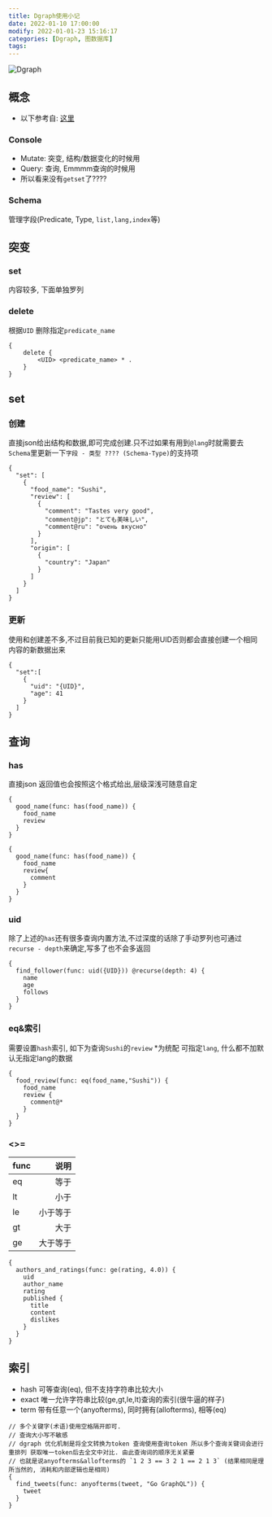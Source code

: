 ```yaml
---
title: Dgraph使用小记
date: 2022-01-10 17:00:00
modify: 2022-01-01-23 15:16:17
categories: [Dgraph, 图数据库]
tags:
---
```


![Dgraph](https://dgraph.io/docs//images/dgraph.svg "Dgraph")


## 概念
* 以下参考自: [这里](https://zhuanlan.zhihu.com/p/157636277)
### Console
- Mutate: 突变, 结构/数据变化的时候用
- Query: 查询, Emmmm查询的时候用
- 所以看来没有`getset`了????
### Schema
管理字段(Predicate, Type, `list,lang,index`等)

## 突变
### set
内容较多, 下面单独罗列
### delete
根据`UID` 删除指定`predicate_name` 
```
{
    delete {
        <UID> <predicate_name> * .
    }
}
```
## set
### 创建
直接json给出结构和数据,即可完成创建.只不过如果有用到`@lang`时就需要去`Schema`里更新一下`字段 - 类型 ???? (Schema-Type)`的支持项
```
{
  "set": [
    {
      "food_name": "Sushi",
      "review": [
        {
          "comment": "Tastes very good",
          "comment@jp": "とても美味しい",
          "comment@ru": "очень вкусно"
        }
      ],
      "origin": [
        {
          "country": "Japan"
        }
      ]
    }
  ]
}
```
### 更新
使用和创建差不多,不过目前我已知的更新只能用UID否则都会直接创建一个相同内容的新数据出来
```
{
  "set":[
    {
      "uid": "{UID}",
      "age": 41
    }
  ]
}
```
## 查询
### has 
直接json 返回值也会按照这个格式给出,层级深浅可随意自定
```
{
  good_name(func: has(food_name)) {
    food_name
    review
  }
}
```
```
{
  good_name(func: has(food_name)) {
    food_name
    review{
      comment
    }
  }
}
```
### uid
除了上述的`has`还有很多查询内置方法,不过深度的话除了手动罗列也可通过`recurse - depth`来确定,写多了也不会多返回
```
{
  find_follower(func: uid({UID})) @recurse(depth: 4) {
    name
    age
    follows
  }
}
```
### eq&索引
需要设置`hash`索引, 如下为查询`Sushi`的`review`
*为统配 可指定`lang`, 什么都不加默认无指定lang的数据
```
{
  food_review(func: eq(food_name,"Sushi")) {
    food_name
    review {
      comment@*
    }
  }
}
```
### <>=
func|说明
:--|--:
eq|等于
lt|小于
le|小于等于
gt|大于
ge|大于等于
```
{
  authors_and_ratings(func: ge(rating, 4.0)) {
    uid
    author_name
    rating
    published {
      title
      content
      dislikes
    }
  }
}
```

## 索引
- hash 可等查询(eq), 但不支持字符串比较大小
- exact 唯一允许字符串比较(ge,gt,le,lt)查询的索引(很牛逼的样子)
- term 带有任意一个(anyofterms), 同时拥有(allofterms), 相等(eq)
```
// 多个关键字(术语)使用空格隔开即可.
// 查询大小写不敏感
// dgraph 优化机制是将全文转换为token 查询使用查询token 所以多个查询关键词会进行重排列 获取唯一token后去全文中对比. 由此查询词的顺序无关紧要
// 也就是说anyofterms&allofterms的 `1 2 3 == 3 2 1 == 2 1 3` (结果相同是理所当然的, 消耗和内部逻辑也是相同)
{
  find_tweets(func: anyofterms(tweet, "Go GraphQL")) {
    tweet
  }
}

```
